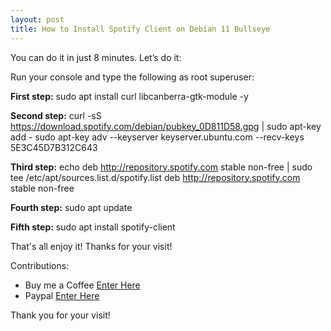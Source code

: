 ```yaml
---
layout: post
title: How to Install Spotify Client on Debian 11 Bullseye
---
```


You can do it in just 8 minutes. Let’s do it:

Run your console and type the following as root superuser:

**First step:** sudo apt install curl libcanberra-gtk-module -y

**Second step:** curl -sS https://download.spotify.com/debian/pubkey_0D811D58.gpg | sudo apt-key add -
sudo apt-key adv --keyserver keyserver.ubuntu.com --recv-keys 5E3C45D7B312C643

**Third step:** echo deb http://repository.spotify.com stable non-free | sudo tee /etc/apt/sources.list.d/spotify.list
deb http://repository.spotify.com stable non-free

**Fourth step:** sudo apt update

**Fifth step:** sudo apt install spotify-client

That's all enjoy it! Thanks for your visit!

<!-- ![_config.yml]({{ site.baseurl }}/images/config.png)

The easiest way to make your first post is to edit this one. Go into /_posts/ and update the Hello World markdown file. For more instructions head over to the [Jekyll Now repository](https://github.com/barryclark/jekyll-now) on GitHub. -->

Contributions:

+ Buy me a Coffee [Enter Here](https://www.buymeacoffee.com/alvaloper)
+ Paypal [Enter Here](https://www.paypal.com/paypalme/ingespinozalj)

Thank you for your visit! 